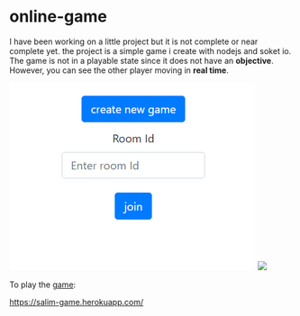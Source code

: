 # online-game
I have been working on a little project but it is not complete or near complete yet.
the project is a simple game i create with nodejs and soket io.
The game is not in a playable state since it does not have an **objective**.
However, you can see the other player moving in **real time**.

![](https://github.com/salimHarthi/online-game/blob/dev/docs/Capture.PNG)
![](https://github.com/salimHarthi/online-game/blob/dev/docs/chrome-capture.gif)

To play the [game](https://salim-game.herokuapp.com/):

https://salim-game.herokuapp.com/

